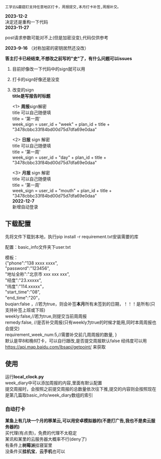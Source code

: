 ```
工学云&蘑菇钉支持任意地区打卡，周报提交,本月打卡补签,周报补交。
```
**2023-12-2**  
决定还是重构一下代码   
**2023-11-27**

post请求参数可能对不上(但是加密没变),代码仅供参考
  
**2023-9-16**  （对称加密的密钥居然还没改）    

**答主打卡已经结束,不想改之前写的"史"了，有什么问题可以issues**   
1. 目前好像改一下代码中的sign就可以用    
2. 打卡的sign好像还是没变
3. 改变的sign    
**title是写报告时标题**

    <1> **周报**sign解密    
        title 可以自己随便填   
        title = '第一周'   
        week_sign = user_id + "week" + plan_id + title + "3478cbbc33f84bd00d75d7dfa69e0daa"
    
   <2> **日报** sign 解密   
       title 可以自己随便填    
        title = '第一周'    
        week_sign = user_id + "day" + plan_id + title + "3478cbbc33f84bd00d75d7dfa69e0daa"
   
    <3> **月报** sign 解密   
        title 可以自己随便填   
        title = '第一周'  
        week_sign = user_id + "mouth" + plan_id + title + "3478cbbc33f84bd00d75d7dfa69e0daa"  
**2022-12-7**    
       新增自动登录
## 下载配置
先将文件下载到本地，执行pip install -r requirement.txt安装需要的库  

配置：basic_info文件夹下user.txt

模板：  
{"phone":"138 xxxx xxxx", \
"password":"123456",\
"地址全称":"北京市 xxx xxx xxx",\
"经度":"23.xxxxx",\
"纬度":"114.xxxxx"，\
"start_time":"08",\
"end_time":"20"，      
 buqian:false ，//若为true，则会补签**本月**所有未签到的日期，！！！是所有(只支持补签上班或下班)  
 weekly:false,//若为true,则提交当前周周报  
 remedy:false, //是否补交周报(只有weekly为true的时候才能用,同时本周周报也会提交)  
 requirement_week_num:5,//需要补交前几周周报的数量,
 }     
默认是早8和晚8打卡，可以自行跟改,是否提交周报默认false
经纬度可以用 https://api.map.baidu.com/lbsapi/getpoint/ 来获取

## 使用
运行**local_clock.py**   
week_diary中可以添加周报的内容,里面有默认配置   
提交周报时，会按照之前提交周报的总数量依次往下推,提交的内容则会按照现在是第几篇取basic_info/week_diary数组的索引
### 自动打卡
**某鱼上有几块一个月的移某云,可以用安卓模拟器的(不是打广告,我也不是卖云服务器的)**    
买代理(有点贵)，免费的代理不太稳定     
某讯和某里的云服务器大概率不行(deny了)     
有条件上**树莓派**挂寝室里   
没条件买**挂机宝**，**云手机**也可以 
